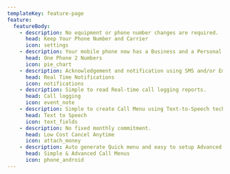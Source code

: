```yaml
---
templateKey: feature-page
feature:
  featureBody:
    - description: No equipment or phone number changes are required.
      head: Keep Your Phone Number and Carrier
      icon: settings
    - description: Your mobile phone now has a Business and a Personal number
      head: One Phone 2 Numbers
      icon: pie_chart
    - description: Acknowledgement and notification using SMS and/or Email.
      head: Real Time Notifications
      icon: notifications
    - description: Simple to read Real-time call logging reports.
      head: Call logging
      icon: event_note
    - description: Simple to create Call Menu using Text-to-Speech technology.
      head: Text to Speech
      icon: text_fields
    - description: No fixed monthly commitment.
      head: Low Cost Cancel Anytime
      icon: attach_money
    - description: Auto generate Quick menu and easy to setup Advanced menu
      head: Simple & Advanced Call Menus
      icon: phone_android
---
```



